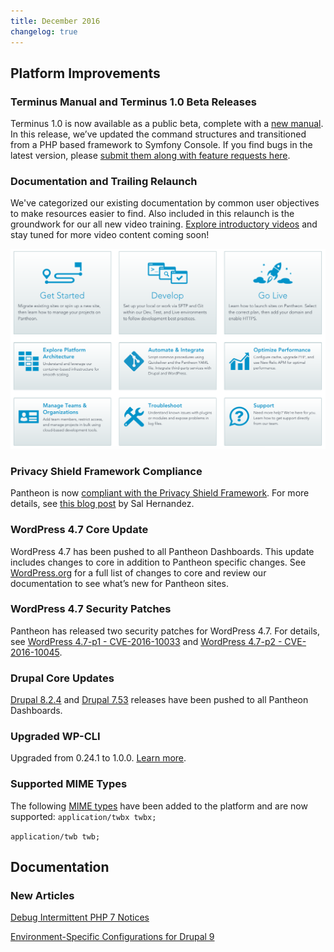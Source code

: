 ```yaml
---
title: December 2016
changelog: true
---
```

## Platform Improvements
### Terminus Manual and Terminus 1.0 Beta Releases
Terminus 1.0 is now available as a public beta, complete with a [new manual](/terminus). In this release, we’ve updated the command structures and transitioned from a PHP based framework to Symfony Console. If you find bugs in the latest version, please [submit them along with feature requests here](https://github.com/pantheon-systems/terminus/issues/new?mkt_tok=eyJpIjoiTjJRMk1qRmpNbU5tWm1NMyIsInQiOiJMdzVaRGFCbXY5bEJHa2h4NE5FNlFiejBGdkxNZTFxUGphMUwxWXVocitoRTJoZUlDQVhlUnNaUDlWTjh1ZU5waU1tT3R2OHYzVGk3K2c4SnFzWWJBVm9KdUNSbzNXMFVwR1BIbGt2OUFoUTR1UkN5Q21rc0dUSEh5amo5WHlGaiJ9).

### Documentation and Trailing Relaunch
We've categorized our existing documentation by common user objectives to make resources easier to find. Also included in this relaunch is the groundwork for our all new video training. [Explore introductory videos](https://pantheon.io/docs) and stay tuned for more video content coming soon!

![New Docs](../images/docs-relaunch.png)


### Privacy Shield Framework Compliance
Pantheon is now [compliant with the Privacy Shield Framework](https://www.privacyshield.gov/participant?id=a2zt0000000TP2CAAW). For more details, see [this blog post](https://pantheon.io/blog/announcing-privacy-shield-framework-compliance) by Sal Hernandez.

### WordPress 4.7 Core Update
WordPress 4.7 has been pushed to all Pantheon Dashboards. This update includes changes to core in addition to Pantheon specific changes. See [WordPress.org](https://wordpress.org/news/2016/12/vaughan/) for a full list of changes to core and review our documentation to see what’s new for Pantheon sites.


### WordPress 4.7 Security Patches
Pantheon has released two security patches for WordPress 4.7. For details, see [WordPress 4.7-p1 - CVE-2016-10033](https://status.pantheon.io/incidents/46rscpq4jk4j) and [WordPress 4.7-p2 - CVE-2016-10045](https://status.pantheon.io/incidents/hbxq7ht52jm0).

### Drupal Core Updates
[Drupal 8.2.4](https://www.drupal.org/project/drupal/releases/8.2.4) and [Drupal 7.53](https://www.drupal.org/project/drupal/releases/7.53) releases have been pushed to all Pantheon Dashboards.

### Upgraded WP-CLI
Upgraded from 0.24.1 to 1.0.0. [Learn more](https://make.wordpress.org/cli/2016/11/29/version-1-0-0/).

### Supported MIME Types
The following [MIME types](/mime-types) have been added to the platform and are now supported:
`application/twbx twbx;`

`application/twb twb;`

## Documentation

### New Articles

[Debug Intermittent PHP 7 Notices](/guides/php/deprecated-constructor-notices)

[Environment-Specific Configurations for Drupal 9](/guides/environment-configuration/environment-specific-config-d9)
